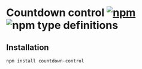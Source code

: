 # Countdown control [![npm](https://img.shields.io/npm/v/countdown-control.svg)](https://www.npmjs.com/package/countdown-control) ![npm type definitions](https://img.shields.io/npm/types/countdown-control.svg)

## Installation

```bash
npm install countdown-control
```
